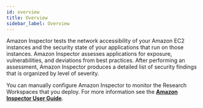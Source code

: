 ```yaml
---
id: overview
title: Overview
sidebar_label: Overview
---
```


Amazon Inspector tests the network accessibility of your Amazon EC2 instances and the security state of your applications that run on those instances. Amazon Inspector assesses applications for exposure, vulnerabilities, and deviations from best practices. After performing an assessment, Amazon Inspector produces a detailed list of security findings that is organized by level of severity.

You can manually configure Amazon Inspector to monitor the Research Workspaces that you deploy. For more information see the [**Amazon Inspector User Guide**](https://docs.aws.amazon.com/inspector/latest/userguide/inspector_introduction.html).
